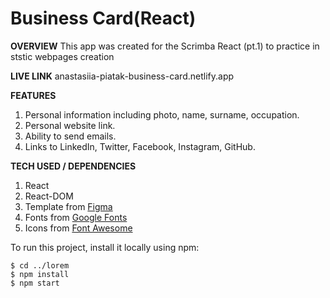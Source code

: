 # Business Card(React)

**OVERVIEW**
This app was created for the Scrimba React (pt.1) to practice in ststic webpages creation

**LIVE LINK**
anastasiia-piatak-business-card.netlify.app

**FEATURES**
1. Personal information including photo, name, surname, occupation.
2. Personal website link.
3. Ability to send emails.
4. Links to LinkedIn, Twitter, Facebook, Instagram, GitHub.

**TECH USED / DEPENDENCIES**
1. React
2. React-DOM
3. Template from [Figma](https://www.figma.com/file/4ctPLUvIn5b5Ep6YPOZWWd/Digital-Business-Card?node-id=0%3A1)
4. Fonts from [Google Fonts](https://fonts.google.com/specimen/Inter?query=inter)
5. Icons from [Font Awesome](https://fontawesome.com/icons)

To run this project, install it locally using npm:

```
$ cd ../lorem
$ npm install
$ npm start
```

